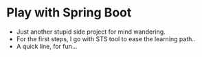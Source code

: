# Play with Spring Boot
- Just another stupid side project for mind wandering.
- For the first steps, I go with STS tool to ease the learning path..
- A quick line, for fun...
